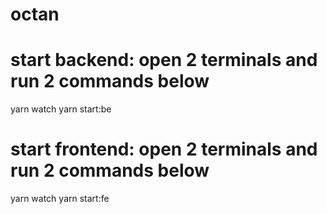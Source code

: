 # octan

# start backend: open 2 terminals and run 2 commands below
yarn watch
yarn start:be

# start frontend: open 2 terminals and run 2 commands below
yarn watch
yarn start:fe
